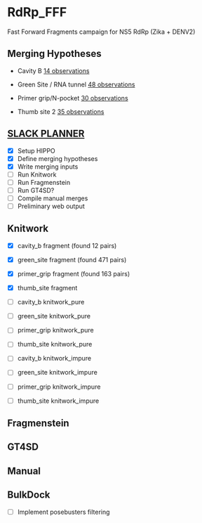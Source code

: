 # RdRp_FFF
Fast Forward Fragments campaign for NS5 RdRp (Zika + DENV2)

## Merging Hypotheses

- Cavity B [14 observations](https://fragalysis.diamond.ac.uk/viewer/react/projects/144/137)

- Green Site / RNA tunnel [48 observations](https://fragalysis.diamond.ac.uk/viewer/react/projects/140/133)

- Primer grip/N-pocket [30 observations](https://fragalysis.diamond.ac.uk/viewer/react/projects/141/134)

- Thumb site 2 [35 observations](https://fragalysis.diamond.ac.uk/viewer/react/projects/143/136)

## [SLACK PLANNER](https://xchem-workspace.slack.com/lists/T01MX6021AR/F07SNQ7N7QD)

- [x] Setup HIPPO
- [x] Define merging hypotheses
- [x] Write merging inputs
- [ ] Run Knitwork
- [ ] Run Fragmenstein
- [ ] Run GT4SD?
- [ ] Compile manual merges
- [ ] Preliminary web output

## Knitwork

- [x] cavity_b fragment (found 12 pairs)
- [x] green_site fragment (found 471 pairs)
- [x] primer_grip fragment (found 163 pairs)
- [x] thumb_site fragment 

- [ ] cavity_b knitwork_pure
- [ ] green_site knitwork_pure
- [ ] primer_grip knitwork_pure
- [ ] thumb_site knitwork_pure

- [ ] cavity_b knitwork_impure
- [ ] green_site knitwork_impure
- [ ] primer_grip knitwork_impure
- [ ] thumb_site knitwork_impure

## Fragmenstein

## GT4SD

## Manual

## BulkDock

- [ ] Implement posebusters filtering

